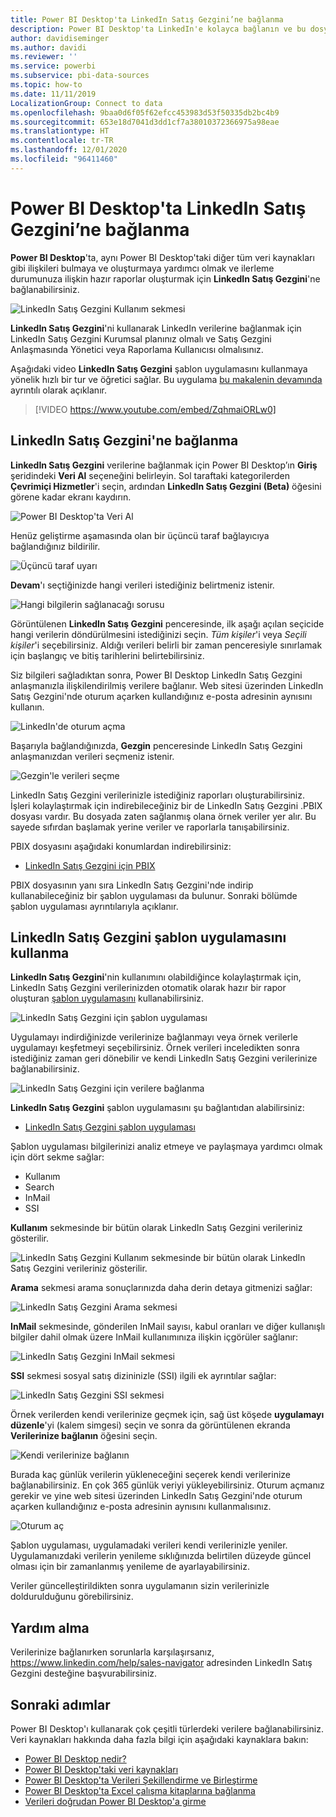 ```yaml
---
title: Power BI Desktop'ta LinkedIn Satış Gezgini’ne bağlanma
description: Power BI Desktop'ta LinkedIn'e kolayca bağlanın ve bu dosyaları kullanın
author: davidiseminger
ms.author: davidi
ms.reviewer: ''
ms.service: powerbi
ms.subservice: pbi-data-sources
ms.topic: how-to
ms.date: 11/11/2019
LocalizationGroup: Connect to data
ms.openlocfilehash: 9baa0d6f05f62efcc453983d53f50335db2bc4b9
ms.sourcegitcommit: 653e18d7041d3dd1cf7a38010372366975a98eae
ms.translationtype: HT
ms.contentlocale: tr-TR
ms.lasthandoff: 12/01/2020
ms.locfileid: "96411460"
---
```

# <a name="connect-to-linkedin-sales-navigator-in-power-bi-desktop"></a>Power BI Desktop'ta LinkedIn Satış Gezgini’ne bağlanma

**Power BI Desktop**'ta, aynı Power BI Desktop'taki diğer tüm veri kaynakları gibi ilişkileri bulmaya ve oluşturmaya yardımcı olmak ve ilerleme durumunuza ilişkin hazır raporlar oluşturmak için **LinkedIn Satış Gezgini**'ne bağlanabilirsiniz.

![LinkedIn Satış Gezgini Kullanım sekmesi](media/desktop-connect-linkedin-sales-navigator/linkedin-sales-navigator-01.png)


**LinkedIn Satış Gezgini**'ni kullanarak LinkedIn verilerine bağlanmak için LinkedIn Satış Gezgini Kurumsal planınız olmalı ve Satış Gezgini Anlaşmasında Yönetici veya Raporlama Kullanıcısı olmalısınız.

Aşağıdaki video **LinkedIn Satış Gezgini** şablon uygulamasını kullanmaya yönelik hızlı bir tur ve öğretici sağlar. Bu uygulama [bu makalenin devamında](#using-the-linkedin-sales-navigator-template-app) ayrıntılı olarak açıklanır. 

> [!VIDEO https://www.youtube.com/embed/ZqhmaiORLw0]

## <a name="connect-to-linkedin-sales-navigator"></a>LinkedIn Satış Gezgini'ne bağlanma

**LinkedIn Satış Gezgini** verilerine bağlanmak için Power BI Desktop’ın **Giriş** şeridindeki **Veri Al** seçeneğini belirleyin. Sol taraftaki kategorilerden **Çevrimiçi Hizmetler**'i seçin, ardından **LinkedIn Satış Gezgini (Beta)** öğesini görene kadar ekranı kaydırın.

![Power BI Desktop'ta Veri Al](media/desktop-connect-linkedin-sales-navigator/linkedin-sales-navigator-02.png)

Henüz geliştirme aşamasında olan bir üçüncü taraf bağlayıcıya bağlandığınız bildirilir. 

![Üçüncü taraf uyarı](media/desktop-connect-linkedin-sales-navigator/linkedin-sales-navigator-03.png)

**Devam**'ı seçtiğinizde hangi verileri istediğiniz belirtmeniz istenir.

![Hangi bilgilerin sağlanacağı sorusu](media/desktop-connect-linkedin-sales-navigator/linkedin-sales-navigator-04.png)


Görüntülenen **LinkedIn Satış Gezgini** penceresinde, ilk aşağı açılan seçicide hangi verilerin döndürülmesini istediğinizi seçin. *Tüm kişiler*'i veya *Seçili kişiler*'i seçebilirsiniz. Aldığı verileri belirli bir zaman penceresiyle sınırlamak için başlangıç ve bitiş tarihlerini belirtebilirsiniz.

Siz bilgileri sağladıktan sonra, Power BI Desktop LinkedIn Satış Gezgini anlaşmanızla ilişkilendirilmiş verilere bağlanır. Web sitesi üzerinden LinkedIn Satış Gezgini'nde oturum açarken kullandığınız e-posta adresinin aynısını kullanın. 

![LinkedIn'de oturum açma](media/desktop-connect-linkedin-sales-navigator/linkedin-sales-navigator-05.png)

Başarıyla bağlandığınızda, **Gezgin** penceresinde LinkedIn Satış Gezgini anlaşmanızdan verileri seçmeniz istenir.

![Gezgin'le verileri seçme](media/desktop-connect-linkedin-sales-navigator/linkedin-sales-navigator-09.png)

LinkedIn Satış Gezgini verilerinizle istediğiniz raporları oluşturabilirsiniz. İşleri kolaylaştırmak için indirebileceğiniz bir de LinkedIn Satış Gezgini .PBIX dosyası vardır. Bu dosyada zaten sağlanmış olana örnek veriler yer alır. Bu sayede sıfırdan başlamak yerine veriler ve raporlarla tanışabilirsiniz.

PBIX dosyasını aşağıdaki konumlardan indirebilirsiniz:
* [LinkedIn Satış Gezgini için PBIX](service-template-apps-samples.md)

PBIX dosyasının yanı sıra LinkedIn Satış Gezgini'nde indirip kullanabileceğiniz bir şablon uygulaması da bulunur. Sonraki bölümde şablon uygulaması ayrıntılarıyla açıklanır.


## <a name="using-the-linkedin-sales-navigator-template-app"></a>LinkedIn Satış Gezgini şablon uygulamasını kullanma

**LinkedIn Satış Gezgini**'nin kullanımını olabildiğince kolaylaştırmak için, LinkedIn Satış Gezgini verilerinizden otomatik olarak hazır bir rapor oluşturan [şablon uygulamasını](service-template-apps-overview.md) kullanabilirsiniz.

![LinkedIn Satış Gezgini için şablon uygulaması](media/desktop-connect-linkedin-sales-navigator/linkedin-sales-navigator-10.png)

Uygulamayı indirdiğinizde verilerinize bağlanmayı veya örnek verilerle uygulamayı keşfetmeyi seçebilirsiniz. Örnek verileri inceledikten sonra istediğiniz zaman geri dönebilir ve kendi LinkedIn Satış Gezgini verilerinize bağlanabilirsiniz. 

![LinkedIn Satış Gezgini için verilere bağlanma](media/desktop-connect-linkedin-sales-navigator/linkedin-sales-navigator-11.png)



**LinkedIn Satış Gezgini** şablon uygulamasını şu bağlantıdan alabilirsiniz:
* [LinkedIn Satış Gezgini şablon uygulaması](https://appsource.microsoft.com/en-us/product/power-bi/pbi-contentpacks.linkedin_navigator)

Şablon uygulaması bilgilerinizi analiz etmeye ve paylaşmaya yardımcı olmak için dört sekme sağlar:

* Kullanım
* Search
* InMail
* SSI

**Kullanım** sekmesinde bir bütün olarak LinkedIn Satış Gezgini verileriniz gösterilir.

![LinkedIn Satış Gezgini Kullanım sekmesinde bir bütün olarak LinkedIn Satış Gezgini verileriniz gösterilir.](media/desktop-connect-linkedin-sales-navigator/linkedin-sales-navigator-12.png)

**Arama** sekmesi arama sonuçlarınızda daha derin detaya gitmenizi sağlar:

![LinkedIn Satış Gezgini Arama sekmesi](media/desktop-connect-linkedin-sales-navigator/linkedin-sales-navigator-13.png)

**InMail** sekmesinde, gönderilen InMail sayısı, kabul oranları ve diğer kullanışlı bilgiler dahil olmak üzere InMail kullanımınıza ilişkin içgörüler sağlanır:

![LinkedIn Satış Gezgini InMail sekmesi](media/desktop-connect-linkedin-sales-navigator/linkedin-sales-navigator-14.png)

**SSI** sekmesi sosyal satış dizininizle (SSI) ilgili ek ayrıntılar sağlar:

![LinkedIn Satış Gezgini SSI sekmesi](media/desktop-connect-linkedin-sales-navigator/linkedin-sales-navigator-15.png)

Örnek verilerden kendi verilerinize geçmek için, sağ üst köşede **uygulamayı düzenle**'yi (kalem simgesi) seçin ve sonra da görüntülenen ekranda **Verilerinize bağlanın** öğesini seçin.

![Kendi verilerinize bağlanın](media/desktop-connect-linkedin-sales-navigator/linkedin-sales-navigator-16.png)

Burada kaç günlük verilerin yükleneceğini seçerek kendi verilerinize bağlanabilirsiniz. En çok 365 günlük veriyi yükleyebilirsiniz. Oturum açmanız gerekir ve yine web sitesi üzerinden LinkedIn Satış Gezgini'nde oturum açarken kullandığınız e-posta adresinin aynısını kullanmalısınız. 

![Oturum aç](media/desktop-connect-linkedin-sales-navigator/linkedin-sales-navigator-17.png)

Şablon uygulaması, uygulamadaki verileri kendi verilerinizle yeniler. Uygulamanızdaki verilerin yenileme sıklığınızda belirtilen düzeyde güncel olması için bir zamanlanmış yenileme de ayarlayabilirsiniz. 

Veriler güncelleştirildikten sonra uygulamanın sizin verilerinizle doldurulduğunu görebilirsiniz.

## <a name="getting-help"></a>Yardım alma

Verilerinize bağlanırken sorunlarla karşılaşırsanız, https://www.linkedin.com/help/sales-navigator adresinden LinkedIn Satış Gezgini desteğine başvurabilirsiniz. 

## <a name="next-steps"></a>Sonraki adımlar
Power BI Desktop'ı kullanarak çok çeşitli türlerdeki verilere bağlanabilirsiniz. Veri kaynakları hakkında daha fazla bilgi için aşağıdaki kaynaklara bakın:

* [Power BI Desktop nedir?](../fundamentals/desktop-what-is-desktop.md)
* [Power BI Desktop'taki veri kaynakları](desktop-data-sources.md)
* [Power BI Desktop'ta Verileri Şekillendirme ve Birleştirme](desktop-shape-and-combine-data.md)
* [Power BI Desktop'ta Excel çalışma kitaplarına bağlanma](desktop-connect-excel.md)   
* [Verileri doğrudan Power BI Desktop'a girme](desktop-enter-data-directly-into-desktop.md)   
